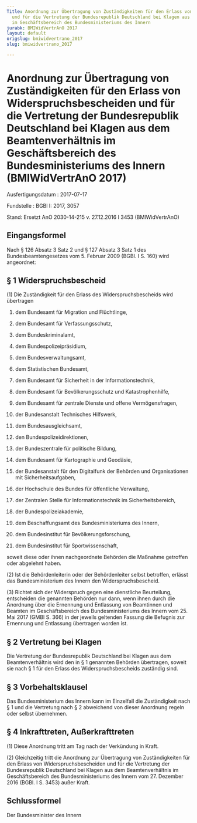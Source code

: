 ```yaml
---
Title: Anordnung zur Übertragung von Zuständigkeiten für den Erlass von Widerspruchsbescheiden
  und für die Vertretung der Bundesrepublik Deutschland bei Klagen aus dem Beamtenverhältnis
  im Geschäftsbereich des Bundesministeriums des Innern
jurabk: BMIWidVertrAnO 2017
layout: default
origslug: bmiwidvertrano_2017
slug: bmiwidvertrano_2017

---
```


# Anordnung zur Übertragung von Zuständigkeiten für den Erlass von Widerspruchsbescheiden und für die Vertretung der Bundesrepublik Deutschland bei Klagen aus dem Beamtenverhältnis im Geschäftsbereich des Bundesministeriums des Innern (BMIWidVertrAnO 2017)

Ausfertigungsdatum
:   2017-07-17

Fundstelle
:   BGBl I: 2017, 3057

Stand: Ersetzt AnO 2030-14-215 v. 27.12.2016 I 3453 (BMIWidVertrAnO)

## Eingangsformel

Nach § 126 Absatz 3 Satz 2 und § 127 Absatz 3 Satz 1 des
Bundesbeamtengesetzes vom 5. Februar 2009 (BGBl. I S. 160) wird
angeordnet:


## § 1 Widerspruchsbescheid

(1) Die Zuständigkeit für den Erlass des Widerspruchsbescheids wird
übertragen

1.  dem Bundesamt für Migration und Flüchtlinge,


2.  dem Bundesamt für Verfassungsschutz,


3.  dem Bundeskriminalamt,


4.  dem Bundespolizeipräsidium,


5.  dem Bundesverwaltungsamt,


6.  dem Statistischen Bundesamt,


7.  dem Bundesamt für Sicherheit in der Informationstechnik,


8.  dem Bundesamt für Bevölkerungsschutz und Katastrophenhilfe,


9.  dem Bundesamt für zentrale Dienste und offene Vermögensfragen,


10. der Bundesanstalt Technisches Hilfswerk,


11. dem Bundesausgleichsamt,


12. den Bundespolizeidirektionen,


13. der Bundeszentrale für politische Bildung,


14. dem Bundesamt für Kartographie und Geodäsie,


15. der Bundesanstalt für den Digitalfunk der Behörden und Organisationen
    mit Sicherheitsaufgaben,


16. der Hochschule des Bundes für öffentliche Verwaltung,


17. der Zentralen Stelle für Informationstechnik im Sicherheitsbereich,


18. der Bundespolizeiakademie,


19. dem Beschaffungsamt des Bundesministeriums des Innern,


20. dem Bundesinstitut für Bevölkerungsforschung,


21. dem Bundesinstitut für Sportwissenschaft,



soweit diese oder ihnen nachgeordnete Behörden die Maßnahme getroffen
oder abgelehnt haben.

(2) Ist die Behördenleiterin oder der Behördenleiter selbst betroffen,
erlässt das Bundesministerium des Innern den Widerspruchsbescheid.

(3) Richtet sich der Widerspruch gegen eine dienstliche Beurteilung,
entscheiden die genannten Behörden nur dann, wenn ihnen durch die
Anordnung über die Ernennung und Entlassung von Beamtinnen und Beamten
im Geschäftsbereich des Bundesministeriums des Innern vom 25. Mai 2017
(GMBl S. 366) in der jeweils geltenden Fassung die Befugnis zur
Ernennung und Entlassung übertragen worden ist.


## § 2 Vertretung bei Klagen

Die Vertretung der Bundesrepublik Deutschland bei Klagen aus dem
Beamtenverhältnis wird den in § 1 genannten Behörden übertragen,
soweit sie nach § 1 für den Erlass des Widerspruchsbescheids zuständig
sind.


## § 3 Vorbehaltsklausel

Das Bundesministerium des Innern kann im Einzelfall die Zuständigkeit
nach § 1 und die Vertretung nach § 2 abweichend von dieser Anordnung
regeln oder selbst übernehmen.


## § 4 Inkrafttreten, Außerkrafttreten

(1) Diese Anordnung tritt am Tag nach der Verkündung in Kraft.

(2) Gleichzeitig tritt die Anordnung zur Übertragung von
Zuständigkeiten für den Erlass von Widerspruchsbescheiden und für die
Vertretung der Bundesrepublik Deutschland bei Klagen aus dem
Beamtenverhältnis im Geschäftsbereich des Bundesministeriums des
Innern vom 27. Dezember 2016 (BGBl. I S. 3453) außer Kraft.


## Schlussformel

Der Bundesminister des Innern

